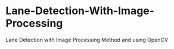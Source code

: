 # Lane-Detection-With-Image-Processing
 Lane Detection with Image Processing Method and using OpenCV
